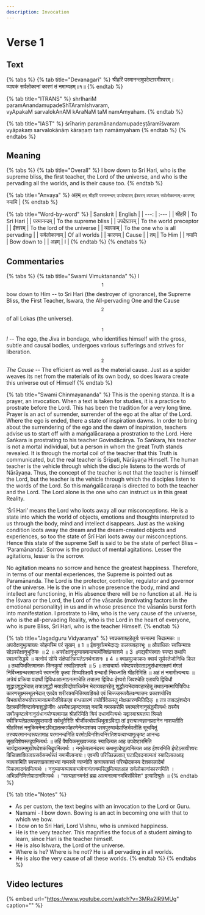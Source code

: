 ```yaml
---
description: Invocation
---
```


# Verse 1

## Text

{% tabs %}
{% tab title="Devanagari" %}
श्रीहरिं परमानन्दमुपदेष्टारमीश्वरम्।  
व्यापकं सर्वलोकानां कारणं तं नमाम्यहम्॥१॥
{% endtab %}

{% tab title="ITRANS" %}
shrIhariM paramAnandamupadeShTAramIshvaram,  
vyApakaM sarvalokAnAM kAraNaM taM namAmyaham.
{% endtab %}

{% tab title="IAST" %}
śrīhariṃ paramānandamupadeṣṭāramīśvaram  
vyāpakaṃ sarvalokānāṃ kāraṇaṃ taṃ namāmyaham
{% endtab %}
{% endtabs %}

## Meaning

{% tabs %}
{% tab title="Overall" %}
I bow down to Sri Hari, who is the supreme bliss, the first teacher, the Lord of the universe, and who is the pervading all the worlds, and is their cause too.
{% endtab %}

{% tab title="Anvaya" %}
अहम् `तम्` `श्रीहरिं` `परमानन्दम्` `उपदेष्टारम्` `ईश्वरम्` `व्यापकम्` `सर्वलोकानाम्-कारणम्` नमामि \|
{% endtab %}

{% tab title="Word-by-word" %}
| Sanskrit | English |
| ---: | :--- |
| श्रीहरिं | To Sri Hari |
| परमानन्दम् | To the supreme bliss |
| उपदेष्टारम् | To the world preceptor |
| ईश्वरम् | To the lord of the universe |
| व्यापकम् | To the one who is all pervading |
| सर्वलोकानाम् | Of all worlds |
| कारणम् | Cause |
| तम् | To Him |
| नमामि | Bow down to |
| अहम् | I |
{% endtab %}
{% endtabs %}

## Commentaries

{% tabs %}
{% tab title="Swami Vimuktananda" %}
I$$^1$$ bow down to Him -- to Sri Hari \(the destroyer of ignorance\), the Supreme Bliss, the First Teacher, Iswara, the All-pervading One and the Cause$$^2$$ of all Lokas \(the universe\).

$$^1$$_I_ -- The ego, the Jiva in bondage, who identifies himself with the gross, subtle and causal bodies, undergoes various sufferings and strives for liberation.  
$$^2$$_The Cause_ -- The efficient as well as the material cause. Just as a spider weaves its net from the materials of its own body, so does Iswara create this universe out of Himself
{% endtab %}

{% tab title="Swami Chinmayananda" %}
This is the opening stanza. It is a prayer, an invocation. When a text is taken for studies, it is a practice to prostrate before the Lord. This has been the tradition for a very long time. Prayer is an act of surrender, surrender of the ego at the altar of the Lord. Where the ego is ended, there a state of inspiration dawns. In order to bring about the surrendering of the ego and the dawn of inspiration, teachers advise us to start off with a maṅgalācaraṇa a prostration to the Lord. Here Śaṅkara is prostrating to his teacher Govindācārya. To Śaṅkara, his teacher is not a mortal individual, but a person in whom the great Truth stands revealed. It is through the mortal coil of the teacher that this Truth is communicated, but the real teacher is Śrīpati, Nārāyaṇa Himself. The human teacher is the vehicle through which the disciple listens to the words of Nārāyaṇa. Thus, the concept of the teacher is not that the teacher is himself the Lord, but the teacher is the vehicle through which the disciples listen to the words of the Lord. So this maṅgalācaraṇa is directed to both the teacher and the Lord. The Lord alone is the one who can instruct us in this great Reality.

‘Śrī Hari’ means the Lord who loots away all our misconceptions. He is a state into which the world of objects, emotions and thoughts interpreted to us through the body, mind and intellect disappears. Just as the waking condition loots away the dream and the dream-created objects and experiences, so too the state of Śrī Hari loots away our misconceptions. Hence this state of the supreme Self is said to be the state of perfect Bliss – ‘Paramānanda’. Sorrow is the product of mental agitations. Lesser the agitations, lesser is the sorrow.

No agitation means no sorrow and hence the greatest happiness. Therefore, in terms of our mental experiences, the Supreme is pointed out as Paramānanda. The Lord is the protector, controller, regulator and governor of the universe. He is the one in whose presence the body, mind and intellect are functioning, in His absence there will be no function at all. He is the Īśvara or the Lord, the Lord of the vāsanās \(motivating factors in the emotional personality\) in us and in whose presence the vāsanās burst forth into manifestation. I prostrate to Him, who is the very cause of the universe, who is the all-pervading Reality, who is the Lord in the heart of everyone, who is pure Bliss, Śrī Hari, who is the teacher Himself.
{% endtab %}

{% tab title="Jagadguru Vidyaranya" %}
स्वप्रकशश्च्हहेतुर्यः परमात्मा चिदात्मकः ॥ अपरोक्षनुभुत्याख्यः सोहमस्मि परं सुखम् ॥ 1 ॥ ईशगुर्वात्मभेदाद्यः कलव्यवहारभूः ॥ औपाधिकः स्वचिन्मात्रः सोऽपरोक्षानुभूतिकः ॥ 2 ॥ अपरोक्षानुभूत्याख्यामाचार्योक्तिंप्रकाशये ॥ 3 ॥यद्यपीयंस्वतः स्पष्टा तथापि स्वात्मसिद्धये ॥ यत्नोयं सोपि संक्षेपात्क्रियतेऽनर्थनाशनः ॥ 4 ॥ क्वाहमुल्काकरः क्वायं सूर्यस्तेजोनिधिः किल ॥ तथापिभक्तिमानकः किंनकुर्या त्स्वहिताप्तये ॥ 5 ॥ तत्राचार्याः स्वेष्टपरदेवताऽनुसंधानलक्षणं मंगलं निर्विघ्नग्रन्थसमाप्तये स्वमनसि कृत्वा शिष्यशिक्षायै ग्रन्थादौ निबध्नांति श्रीहरिमिति ॥ अहं तं नमामीत्यन्वयः ॥ अत्रेयं प्रक्रिया पदार्थो द्विविधःआत्माऽनत्माचेति तत्रात्मा द्विविधः ईश्वरो जिवश्चेति एतावपि द्विविधौ शुद्धाऽशुद्धभेदात् तत्राऽशुद्धौ मयाऽविद्योपाधित्वेन भेदव्यवहारहेतू शुद्धौत्वभेदव्यवहारहेतू तथाऽनात्मापित्रिविधः कारणसूक्ष्मस्थूलभेदात् एतदेव शरीरत्रयमितिव्यवह्रियते एवं चिज्ज्डरूपवैलक्ष्ण्यात्तमः प्रकाशयोरिव बिभक्त्योरुभयोरात्मानात्मनोरविवेकएव बन्धकारणं तयोर्त्रिवेकस्तु मोक्षकारणमितिदिक् ॥ तत्र तावदहंशब्देन देहत्रयविशिष्टत्वेनाशुद्धोजीवः अस्यैवाऽकृष्टत्वात् नमामि नमस्करोमि स्वत्मत्वेनानुसंद्धमीत्यर्थः तस्यैव सर्वोत्कृष्टत्वेनानुसंधानयोग्यत्वामाह श्रीहरिमिति श्रियं दधानमित्यर्थः यद्वास्वाश्रयतया श्रियते स्वीक्रियतेप्रलयसुषुप्तयादौ सर्वभुतैरिति श्रीर्जीवत्वोपाधिभूताऽविद्या तां इरत्यात्मज्ञानप्रदानेन नाशयतीति श्रीहरिस्तं ननुकिमनेनाऽविद्यातत्कार्यहरणेनेत्याशंक्य परमपुरुषार्थप्राप्तिर्भवतीति सूचयितुं तस्यपरमानन्दरूपतामाह परमानन्दमिति परमोऽविनशित्वनिरतिशयत्वाभ्यामुत्कृष्ट आनन्दः सुखविशेषस्तद्रृपमित्यर्थः ॥ तर्हि वैषयिकसुखवज्जडः स्यादित्यत आह उपदेष्टारमिति चार्यद्वारात्ममुखोपदेशकंचिद्रूपमित्यर्थः । ननुकेवलानंदस्य कथमुपदेष्टुत्वमित्यत आह ईश्वरमिति ईष्टेऽसावीश्वरः विचित्रशक्तित्वात्सर्वसमर्थस्तं नमामीत्यन्वयः। एवमपि परिच्छिन्नत्वात् घटादिवदनात्मत्वं स्यादित्यतआइ व्यापकमिति स्वसत्ताप्रकाशाभ्यां नामरूपे व्याप्नोति सव्यापकस्तं परिच्छेदकस्य देशकालादेर्मा यिकत्वादनंतमित्यर्थः । ननुव्याप्यव्यापकभावेनानंतत्वमसिद्धमित्यतआह सर्वलोकानांकारणमिति । अभिन्ननिमित्तोपादानमित्यर्थः । “सत्यज्ञानमनंतं ब्रह्म आत्मनात्मानमभिसंविवेश" इत्यादिश्रुतेः ॥
{% endtab %}

{% tab title="Notes" %}
* As per custom, the text begins with an invocation to the Lord or Guru.
* Namami - I bow down. Bowing is an act in becoming one with that to which we bow. 
* I bow on to Sri Hari, Lord Vishnu, who is unmixed happiness.
* He is the very teacher. This magnifies the focus of a student aiming to learn, since Hari is the teacher himself.
* He is also Ishvara, the Lord of the universe.
* Where is he? Where is he not? He is all pervading in all worlds.
* He is also the very cause of all these worlds.
{% endtab %}
{% endtabs %}

## Video lectures

{% embed url="https://www.youtube.com/watch?v=3MRa2lR9MUg" caption="" %}

